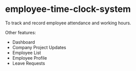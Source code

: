 # employee-time-clock-system
To track and record employee attendance and working hours.

Other features:
- Dashboard
- Company Project Updates
- Employee List
- Employee Profile
- Leave Requests

